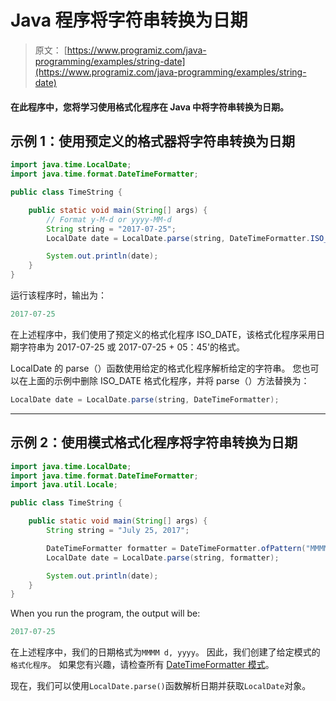 # Java 程序将字符串转换为日期

> 原文： [https://www.programiz.com/java-programming/examples/string-date](https://www.programiz.com/java-programming/examples/string-date)

#### 在此程序中，您将学习使用格式化程序在 Java 中将字符串转换为日期。

## 示例 1：使用预定义的格式器将字符串转换为日期

```java
import java.time.LocalDate;
import java.time.format.DateTimeFormatter;

public class TimeString {

    public static void main(String[] args) {
        // Format y-M-d or yyyy-MM-d
        String string = "2017-07-25";
        LocalDate date = LocalDate.parse(string, DateTimeFormatter.ISO_DATE);

        System.out.println(date);
    }
}
```

运行该程序时，输出为：

```java
2017-07-25
```

在上述程序中，我们使用了预定义的格式化程序 ISO_DATE，该格式化程序采用日期字符串为 2017-07-25 或 2017-07-25 + 05：45'的格式。

LocalDate 的 parse（）函数使用给定的格式化程序解析给定的字符串。 您也可以在上面的示例中删除 ISO_DATE 格式化程序，并将 parse（）方法替换为：

```java
LocalDate date = LocalDate.parse(string, DateTimeFormatter);
```

* * *

## 示例 2：使用模式格式化程序将字符串转换为日期

```java
import java.time.LocalDate;
import java.time.format.DateTimeFormatter;
import java.util.Locale;

public class TimeString {

    public static void main(String[] args) {
        String string = "July 25, 2017";

        DateTimeFormatter formatter = DateTimeFormatter.ofPattern("MMMM d, yyyy", Locale.ENGLISH);
        LocalDate date = LocalDate.parse(string, formatter);

        System.out.println(date);
    }
}
```

When you run the program, the output will be:

```java
2017-07-25
```

在上述程序中，我们的日期格式为`MMMM d, yyyy`。 因此，我们创建了给定模式的`格式化程序`。 如果您有兴趣，请检查所有 [DateTimeFormatter 模式](https://docs.oracle.com/javase/8/docs/api/java/time/format/DateTimeFormatter.html "DateTimeFormatter patterns")。

现在，我们可以使用`LocalDate.parse()`函数解析日期并获取`LocalDate`对象。
